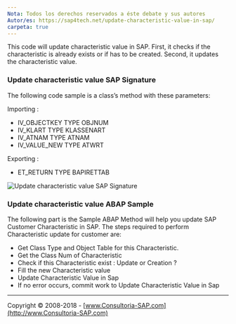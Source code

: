 ```yaml
---
Nota: Todos los derechos reservados a éste debate y sus autores
Autor/es: https://sap4tech.net/update-characteristic-value-in-sap/
carpeta: true
---
```


This code will update characteristic value in SAP.
First, it checks if the characteristic is already exists or if has to be created.
Second, it updates the characteristic value.

### Update characteristic value SAP Signature

The following code sample is a class’s method with these parameters:

Importing :
* IV_OBJECTKEY TYPE OBJNUM
* IV_KLART TYPE KLASSENART
* IV_ATNAM TYPE ATNAM
* IV_VALUE_NEW TYPE ATWRT

Exporting :
* ET_RETURN TYPE BAPIRETTAB

![Update characteristic value SAP Signature](https://sap4tech.b-cdn.net/wp-content/uploads/2015/06/Classification_02-e1446590728624.png)

### Update characteristic value ABAP Sample

The following part is the Sample ABAP Method will help you update SAP Customer Characteristic in SAP.
The steps required to perform Characteristic update for customer are:

* Get Class Type and Object Table for this Characteristic.
* Get the Class Num of Characteristic
* Check if this Characteristic exist : Update or Creation ?
* Fill the new Characteristic value
* Update Characteristic Value in Sap
* If no error occurs, commit work to Update Characteristic Value in Sap



***

Copyright © 2008-2018 - [www.Consultoria-SAP.com](http://www.Consultoria-SAP.com)
